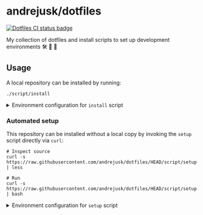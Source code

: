 # andrejusk/dotfiles

[![Dotfiles CI status badge](https://github.com/andrejusk/dotfiles/actions/workflows/ci.yml/badge.svg)](https://github.com/andrejusk/dotfiles/actions/workflows/ci.yml)

My collection of dotfiles and install scripts
to set up development environments
🛠️ 📂️ 🚀

## Usage

A local repository can be installed by running:

    ./script/install

<details>
<summary>
Environment configuration for <code>install</code> script
</summary>

| Variable | Description |
| --- | --- |
| `LOG_TARGET` | File to log installation output to (default: `~/.dotfiles/logs/install-{date}.log`) |
</details>

### Automated setup

This repository can be installed without a local copy
by invoking the `setup` script directly via `curl`:

    # Inspect source
    curl -s https://raw.githubusercontent.com/andrejusk/dotfiles/HEAD/script/setup | less

    # Run
    curl -s https://raw.githubusercontent.com/andrejusk/dotfiles/HEAD/script/setup | bash


<details>
<summary>
Environment configuration for <code>setup</code> script
</summary>

| Variable | Description |
| --- | --- |
| `DOTFILES_DIR` | Directory to clone the repository into (default: `~/.dotfiles`)
| `DOTFILES_SKIP_INSTALL` | Skip running the install script (default: `false`)
| `GITHUB_AUTHOR` | GitHub username to use for cloning repositories (default: `andrejusk`) |
| `GITHUB_REPO` | GitHub repository name to clone (default: `dotfiles`)
| `GITHUB_BRANCH` | GitHub branch to clone (default: `master`)
</details>
